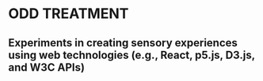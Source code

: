 # ODD TREATMENT
## Experiments in creating sensory experiences using web technologies (e.g., React, p5.js, D3.js, and W3C APIs)
